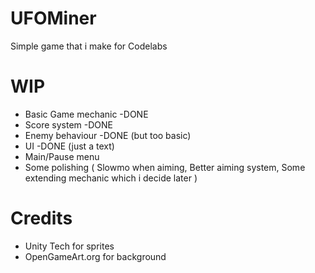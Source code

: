 # UFOMiner
Simple game that i make for Codelabs

# WIP
- Basic Game mechanic -DONE
- Score system -DONE
- Enemy behaviour -DONE (but too basic)
- UI -DONE (just a text)
- Main/Pause menu
- Some polishing (
      Slowmo when aiming,
      Better aiming system,
      Some extending mechanic which i decide later
)

# Credits
- Unity Tech for sprites
- OpenGameArt.org for background

